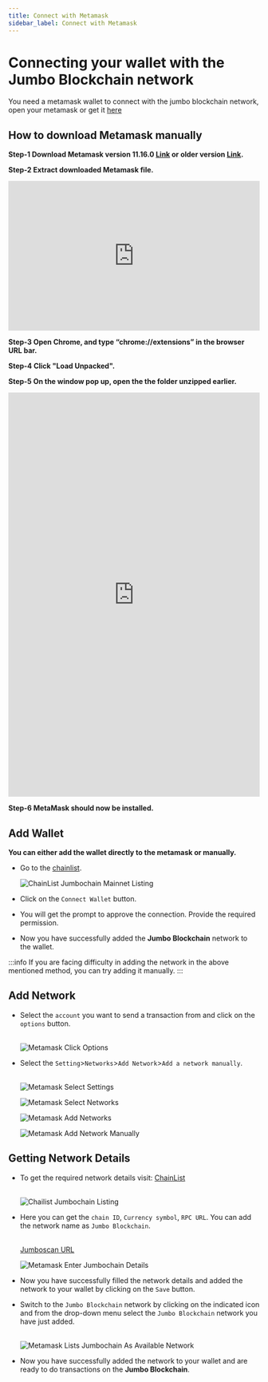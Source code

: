 ```yaml
---
title: Connect with Metamask
sidebar_label: Connect with Metamask
---
```


# Connecting your wallet with the Jumbo Blockchain network

You need a metamask wallet to connect with the jumbo blockchain network, open your metamask or get it [here](https://metamask.io/download/)

<!-- :::info
Jumbochain only supports MetaMask version 11.16.0 or older version
::: -->

## How to download Metamask manually

**Step-1 Download Metamask version 11.16.0 [Link](https://github.com/MetaMask/metamask-extension/releases/tag/v11.16.0) or older version [Link](https://github.com/MetaMask/metamask-extension/releases?page=4).**

**Step-2 Extract downloaded Metamask file.**

<iframe
  width="100%"
  height="300"
  src="https://csct-assets.infura-ipfs.io/ipfs/QmPJcye9ASbAkx8bT2gF4YF6ettxk5rowCTZbv9FxpSDKM"
  frameBorder="0"
  allow="accelerometer; autoplay; clipboard-write; encrypted-media; gyroscope; picture-in-picture"
  allowFullScreen>
</iframe>

**Step-3 Open Chrome, and type “chrome://extensions” in the browser URL bar.**

**Step-4 Click "Load Unpacked".**

**Step-5 On the window pop up, open the the folder unzipped earlier.**

<iframe
  width="100%"
  height="810"
  src="https://csct-assets.infura-ipfs.io/ipfs/QmeM7dyrhp73o1xtgaZqpVuQihpzHpUtffkWgytepazY4p"
  frameBorder="0"
  allow="accelerometer; autoplay; clipboard-write; encrypted-media; gyroscope; picture-in-picture"
  allowFullScreen>
</iframe>

**Step-6 MetaMask should now be installed.**

## Add Wallet

**You can either add the wallet directly to the metamask or manually.**

- Go to the [chainlist](https://chainlist.org/?testnets=true&search=jumbochain).

  ![ChainList Jumbochain Mainnet Listing](img/chainlist-jumbochain.jpeg)

- Click on the `Connect Wallet` button.

- You will get the prompt to approve the connection. Provide the required permission.

- Now you have successfully added the **Jumbo Blockchain** network to the wallet.

:::info
If you are facing difficulty in adding the network in the above mentioned method, you can try adding it manually.
:::

## Add Network

- Select the `account` you want to send a transaction from and click on the `options` button.<br></br>

  ![Metamask Click Options](./img/metamask-click-options.jpeg)

- Select the `Setting`>`Networks`>`Add Network`>`Add a network manually`.<br></br>

  ![Metamask Select Settings](./img/metamask-select-settings.jpeg) &nbsp;

  ![Metamask Select Networks](./img/metamask-select-networks.jpeg) &nbsp;

  ![Metamask Add Networks](./img/add_network.jpeg)

  ![Metamask Add Network Manually](./img/metamask-add-network-manually.jpeg)

## Getting Network Details

- To get the required network details visit: [ChainList](https://chainlist.org/?testnets=true&search=jumbochain)<br></br>

  ![Chailist Jumbochain Listing](./img/jumbochain_network.jpeg)

- Here you can get the `chain ID`, `Currency symbol`, `RPC URL`. You can add the network name as `Jumbo Blockchain`.<br></br>

  [Jumboscan URL](https://jumboscan.jumbochain.org/)

  ![Metamask Enter Jumbochain Details](./img/network_jumbochain.jpeg)

- Now you have successfully filled the network details and added the network to your wallet by clicking on the `Save` button.

- Switch to the `Jumbo Blockchain` network by clicking on the indicated icon and from the drop-down menu select the `Jumbo Blockchain` network you have just added.<br></br>

  ![Metamask Lists Jumbochain As Available Network](./img/metamask-select-jumbochain.png)

- Now you have successfully added the network to your wallet and are ready to do transactions on the **Jumbo Blockchain**.

